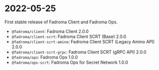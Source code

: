 # 2022-05-25

First stable release of Fadroma Client and Fadroma Ops.

* `@fadroma/client`: Fadroma Client 2.0.0
* `@fadroma/client-scrt`: Fadroma Client SCRT (Base) 2.0.0
* `@fadroma/client-scrt-amino`: Fadroma Client SCRT (Legacy Amino API) 2.0.0
* `@fadroma/client-scrt-grpc`: Fadroma Client SCRT (gRPC API) 2.0.0
* `@fadroma/ops`: Fadroma Ops 1.0.0
* `@fadroma/ops-scrt`: Fadroma Ops for Secret Network 1.0.0
